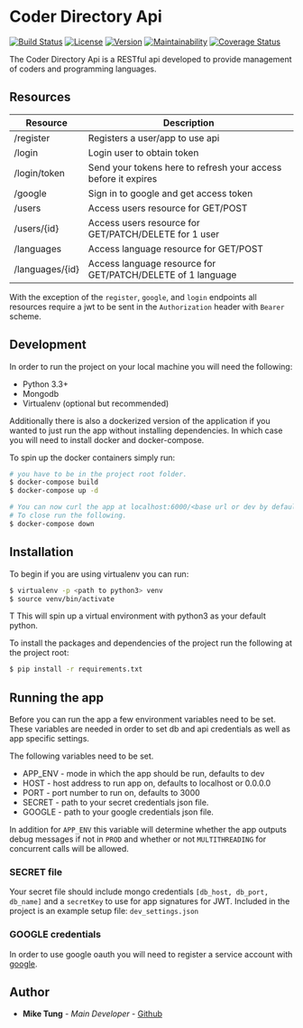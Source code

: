 # Coder Directory Api

[![Build Status][travis]](https://travis-ci.org/seekheart/coder_directory_api)
[![License][license]](https://img.shields.io/badge/license-MIT%20License-blue.svg)
[![Version][version]](https://img.shields.io/badge/Version-1.0.0-brightgreen.svg)
[![Maintainability][maintain]](https://codeclimate.com/github/seekheart/coder_directory_api/maintainability)
[![Coverage Status][coverage]](https://coveralls.io/github/seekheart/coder_directory_api?branch=master)

The Coder Directory Api is a RESTful api developed to provide management of
coders and programming languages.

## Resources

| Resource | Description |
| --------- | ---------- |
| /register | Registers a user/app to use api |
| /login | Login user to obtain token |
| /login/token | Send your tokens here to refresh your access before it expires |
| /google | Sign in to google and get access token |
| /users | Access users resource for GET/POST |
| /users/{id} | Access users resource for GET/PATCH/DELETE for 1 user |
| /languages | Access language resource for GET/POST |
| /languages/{id} | Access language resource for GET/PATCH/DELETE of 1 language |


With the exception of the `register`, `google`, and `login` endpoints all resources
require a jwt to be sent in the `Authorization` header with `Bearer` scheme.

## Development

In order to run the project on your local machine you will need the following:

* Python 3.3+
* Mongodb
* Virtualenv (optional but recommended)

Additionally there is also a dockerized version of the application if you wanted
to just run the app without installing dependencies. In which case you will need
to install docker and docker-compose.

To spin up the docker containers simply run:

```bash
# you have to be in the project root folder.
$ docker-compose build
$ docker-compose up -d

# You can now curl the app at localhost:6000/<base url or dev by default>
# To close run the following.
$ docker-compose down
```

## Installation

To begin if you are using virtualenv you can run:

```bash
$ virtualenv -p <path to python3> venv
$ source venv/bin/activate
```
T
This will spin up a virtual environment with python3 as your default python.

To install the packages and dependencies of the project run the following
at the project root:

```bash
$ pip install -r requirements.txt
```

## Running the app

Before you can run the app a few environment variables need to be set.
These variables are needed in order to set db and api credentials as well as app
specific settings.

The following variables need to be set.

* APP_ENV - mode in which the app should be run, defaults to dev
* HOST - host address to run app on, defaults to localhost or 0.0.0.0
* PORT - port number to run on, defaults to 3000
* SECRET - path to your secret credentials json file.
* GOOGLE - path to your google credentials json file.

In addition for `APP_ENV` this variable will determine whether the app outputs
debug messages if not in `PROD` and whether or not `MULTITHREADING` for 
concurrent calls will be allowed.

### SECRET file
Your secret file should include mongo credentials 
`[db_host, db_port, db_name]` and a `secretKey` to use for app
signatures for JWT. 
Included in the project is an example setup file: `dev_settings.json`


### GOOGLE credentials
In order to use google oauth you will need to register a service account with
[google].

## Author

* **Mike Tung** - *Main Developer* - [Github]

[Github]: https://github.com/seekheart
[travis]: https://travis-ci.org/seekheart/coder_directory_api.svg?branch=master
[license]: https://img.shields.io/badge/license-MIT%20License-blue.svg
[version]: https://img.shields.io/badge/Version-1.1.0-brightgreen.svg
[google]: https://console.developers.google.com
[maintain]: https://api.codeclimate.com/v1/badges/47c92b40567f27394cec/maintainability
[coverage]: https://coveralls.io/repos/github/seekheart/coder_directory_api/badge.svg?branch=master